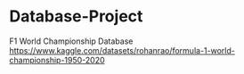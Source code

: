 # Database-Project

F1 World Championship Database
https://www.kaggle.com/datasets/rohanrao/formula-1-world-championship-1950-2020
